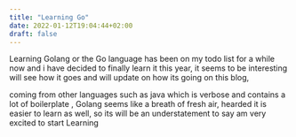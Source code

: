 ```yaml
---
title: "Learning Go"
date: 2022-01-12T19:04:44+02:00
draft: false
---
```


Learning Golang or the Go language has been on my todo list for a while now and i have decided to finally learn it this year, it seems to be interesting will see how it goes and will update on how its going on this blog,

coming from other languages such as java which is verbose and contains a lot of boilerplate , Golang seems like a breath of fresh air, hearded it is easier to learn as well, so its will be an understatement to say am very excited to start Learning


